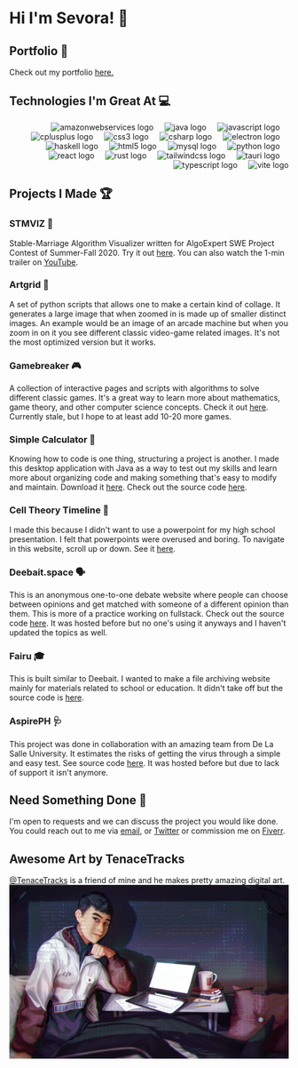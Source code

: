 <h1>Hi I'm Sevora! 👋</h1>

<h2>Portfolio 💼</h2>
Check out my portfolio <a href="https://sevora.github.io/portfolio/">here.</a>

<h2 align="left">Technologies I'm Great At 💻</h2>
<div align="right">
  <img src="https://skillicons.dev/icons?i=aws" height="90" alt="amazonwebservices logo"  />
  <img width="12" />
  <img src="https://skillicons.dev/icons?i=java" height="90" alt="java logo"  />
  <img width="12" />
  <img src="https://skillicons.dev/icons?i=js" height="90" alt="javascript logo"  />
  <img width="12" />
  <img src="https://skillicons.dev/icons?i=cpp" height="90" alt="cplusplus logo"  />
  <img width="12" />
  <img src="https://skillicons.dev/icons?i=css" height="90" alt="css3 logo"  />
  <img width="12" />
  <img src="https://skillicons.dev/icons?i=cs" height="90" alt="csharp logo"  />
  <img width="12" />
  <img src="https://skillicons.dev/icons?i=electron" height="90" alt="electron logo"  />
  <img width="12" />
  <img src="https://skillicons.dev/icons?i=haskell" height="90" alt="haskell logo"  />
  <img width="12" />
  <img src="https://skillicons.dev/icons?i=html" height="90" alt="html5 logo"  />
  <img width="12" />
  <img src="https://skillicons.dev/icons?i=mysql" height="90" alt="mysql logo"  />
  <img width="12" />
  <img src="https://skillicons.dev/icons?i=py" height="90" alt="python logo"  />
  <img width="12" />
  <img src="https://skillicons.dev/icons?i=react" height="90" alt="react logo"  />
  <img width="12" />
  <img src="https://skillicons.dev/icons?i=rust" height="90" alt="rust logo"  />
  <img width="12" />
  <img src="https://skillicons.dev/icons?i=tailwind" height="90" alt="tailwindcss logo"  />
  <img width="12" />
  <img src="https://skillicons.dev/icons?i=tauri" height="90" alt="tauri logo"  />
  <img width="12" />
  <img src="https://skillicons.dev/icons?i=ts" height="90" alt="typescript logo"  />
  <img width="12" />
  <img src="https://skillicons.dev/icons?i=vite" height="90" alt="vite logo"  />
</div>

<h2>Projects I Made 🏆</h2>
<h3>STMVIZ 💍</h3>
<div>Stable-Marriage Algorithm Visualizer written for AlgoExpert SWE Project Contest of Summer-Fall 2020. Try it out <a href="https://sevora.github.io/stmviz/">here</a>. You can also watch the 1-min trailer on <a href="https://youtu.be/yxNn02h3MzI">YouTube</a>.</div>

<h3>Artgrid 🎨</h3>
<div>A set of python scripts that allows one to make a certain kind of collage. It generates a large image that when zoomed in is made up of smaller distinct images. An example would be an image of an arcade machine but when you zoom in on it you see different classic video-game related images. It's not the most optimized version but it works.</div>

<h3>Gamebreaker 🎮</h3>
<div>A collection of interactive pages and scripts with algorithms to solve different classic games. It's a great way to learn more about mathematics, game theory, and other computer science concepts. Check it out <a href="https://sevora.github.io/gamebreaker">here</a>. Currently stale, but I hope to at least add 10-20 more games.</div>

<h3>Simple Calculator 🔢</h3>
<div>Knowing how to code is one thing, structuring a project is another. I made this desktop application with Java as a way to test out my skills and learn more about organizing code and making something that's easy to modify and maintain. Download it  <a href="https://github.com/sevora/simple-calculator/releases/tag/v2.0.0">here</a>. Check out the source code <a href="https://github.com/sevora/simple-calculator">here</a>.</div>

<h3>Cell Theory Timeline 🔬</h3>
<div>I made this because I didn't want to use a powerpoint for my high school presentation. I felt that powerpoints were overused and boring. To navigate in this website, scroll up or down. See it <a href="https://sevora.github.io/cell-theory-timeline/index.html">here</a>.</div>

<h3>Deebait.space 🗣️</h3>
<div>This is an anonymous one-to-one debate website where people can choose between opinions and get matched with someone of a different opinion than them. This is more of a practice working on fullstack. Check out the source code <a href="https://github.com/sevora/deebait">here</a>. It was hosted before but no one's using it anyways and I haven't updated the topics as well.</div>

<h3>Fairu 🎓</h3>
<div>This is built similar to Deebait. I wanted to make a file archiving website mainly for materials related to school or education. It didn't take off but the source code is <a href="https://github.com/sevora/fairu">here</a>.</div>

<h3>AspirePH 🩺</h3>
<div>This project was done in collaboration with an amazing team from De La Salle University. It estimates the risks of getting the virus through a simple and easy test. See source code <a href="https://github.com/sevora/covid-risk-estimator">here</a>. It was hosted before but due to lack of support it isn't anymore.<div>

<h2>Need Something Done 🤔</h2>
<div>I'm open to requests and we can discuss the project you would like done. You could reach out to me via <a href="mailto:business.ralph.louis.gopez@gmail.com">email</a>, or <a href="https://twitter.com/ralphlouisgopez" target="blank_">Twitter</a> or commission me on <a href="https://www.fiverr.com/ralphlouisgopez" target="_blank">Fiverr</a>.</div>

<h2>Awesome Art by TenaceTracks</h2>
<div><a href="https://twitter.com/TenaceTracks">@TenaceTracks</a> is a friend of mine and he makes pretty amazing digital art.</div>
<img src="assets/README/bg-art.jpg">
